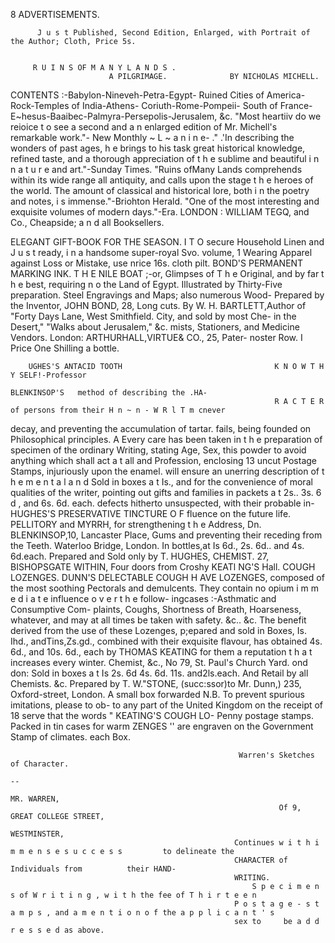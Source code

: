 8                                           ADVERTISEMENTS.

          J u s t Published, Second Edition, Enlarged, with Portrait of the Author; Cloth, Price 5s.


         R U I N S OF M A N Y L A N D S .
                          A PILGRIMAGE.              BY NICHOLAS MICHELL.
CONTENTS    :-Babylon-Nineveh-Petra-Egypt-          Ruined Cities of America-Rock-Temples of India-Athens-
      Coriuth-Rome-Pompeii-        South of France-E~hesus-Baaibec-Palmyra-Persepolis-Jerusalem,               &c.
   "Most heartiiv do we reioice t o see a second and a n enlarged edition of Mr. Michell's remarkable work."-
New Monthly ~ L ~ a n i n e- ."
   .'In describing the wonders of past ages, h e brings to his task great historical knowledge, refined taste, and
a thorough appreciation of t h e sublime and beautiful i n n a t u r e and art."-Sunday Times.
  "Ruins ofMany Lands comprehends within its wide range all antiquity, and calls upon the stage t h e heroes
of the world. The amount of classical and historical lore, both i n the poetry and notes, i s immense."-Briohton
Herald.
  "One of the most interesting and exquisite volumes of modern days."-Era.
                    LONDON : WILLIAM TEGQ, and Co., Cheapside; a n d all Booksellers.


  ELEGANT GIFT-BOOK FOR THE SEASON.                        I T O secure Household Linen and
J u s t ready, i n a handsome super-royal Svo. volume,          1     Wearing Apparel against Loss or Mistake, use
                    nrice 16s. cloth pilt.
                                                                    BOND'S PERMANENT MARKING INK.
T H E NILE BOAT ;-or, Glimpses of                              T h e Original, and by far t h e best, requiring n o
      the Land of Egypt. Illustrated by Thirty-Five            preparation.
Steel Engravings and Maps; also numerous Wood-                    Prepared by the Inventor, JOHN BOND, 28, Long
cuts. By W. H. BARTLETT,Author of "Forty Days                  Lane, West Smithfield. City, and sold by most Che-
in the Desert," "Walks about Jerusalem," &c.                   mists, Stationers, and Medicine Vendors.
 London: ARTHURHALL,VIRTUE& CO., 25, Pater-
                   noster Row.                             I                 Price One Shilling a bottle.


        UGHES'S ANTACID TOOTH                                  K N O W T H Y SELF!-Professor
                                                                          BLENKINSOP'S   method of describing the .HA-
                                                               R A C T E R of persons from their H n ~ n - W R l T m cnever
decay, and preventing the accumulation of tartar.              fails, being founded on Philosophical principles. A
  Every care has been taken in t h e preparation of            specimen of the ordinary Writing, stating Age, Sex,
this powder to avoid anything which shall act a t all          and Profession, enclosing 13 uncut Postage Stamps,
injuriously upon the enamel.                                   will ensure an unerring description of t h e m e n t a l a n d
   Sold in boxes a t Is., and for the convenience of           moral qualities of the writer, pointing out gifts and
families in packets a t 2s.. 3s. 6 d , and 6s. 6d. each.       defects hitherto unsuspected, with their probable in-
   HUGHES'S PRESERVATIVE TINCTURE O F                          fluence on the future life.
PELLITORY and MYRRH, for strengthening t h e                     Address, Dn. BLENKINSOP,10, Lancaster Place,
Gums and preventing their receding from the Teeth.             Waterloo Bridge, London.
In bottles,at Is 6d., 2s. 6d.. and 4s. 6d.each. Prepared
and Sold only by T. HUGHES, CHEMIST. 27,
BISHOPSGATE WITHIN, Four doors from Croshy                                             KEATl NG'S
Hall.
                                                                       COUGH LOZENGES.
DUNN'S DELECTABLE COUGH H AVE
        LOZENGES, composed of the most soothing
Pectorals and demulcents. They contain no opium
                                                                            i m m e d i a t e influence o v e r t h e follow-
                                                                        ingcases :-Asthmatic and Consumptive Com-
                                                               plaints, Coughs, Shortness of Breath, Hoarseness,
whatever, and may at all times be taken with safety.           &c.. &c.
The benefit derived from the use of these Lozenges,               p;epared and sold in Boxes, Is. Ihd., andTins,Zs.gd.,
combined with their exquisite flavour, has obtained            4s. 6d., and 10s. 6d., each by THOMAS KEATING
for them a reputation t h a t increases every winter.          Chemist, &c., No 79, St. Paul's Church Yard.               ond don:
Sold in boxes a t Is 2s. 6d 4s. 6d. 11s. and2ls.each.          And Retail by all Chemists. &c.
Prepared by T. W."STONE, (succ:ssor)to Mr. Dunn,)
235, Oxford-street, London. A small box forwarded                N.B. To prevent spurious imitations, please to ob-
to any part of the United Kingdom on the receipt of 18         serve that the words " KEATING'S COUGH LO-
Penny postage stamps. Packed in tin cases for warm             ZENGES '' are engraven on the Government Stamp of
climates.                                                      each Box.


                                                       Warren's Sketches of Character.
                                                                                --
                                                                        MR. WARREN,
                                                                Of 9, GREAT COLLEGE STREET,
                                                                               WESTMINSTER,
                                                      Continues w i t h i m m e n s e s u c c e s s         to delineate the
                                                      CHARACTER of                  Individuals from          their HAND-
                                                      WRITING.
                                                          S p e c i m e n s of W r i t i n g , w i t h the fee of T h i r t e e n
                                                      P o s t a g e - s t a m p s , and a m e n t i o n o f the a p p l i c a n t ' s
                                                      sex to     be a d d r e s s e d as above.
